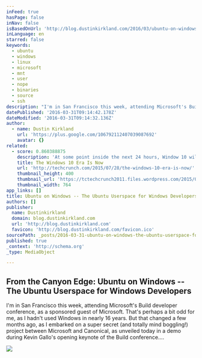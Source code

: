 ```yaml
---
inFeed: true
hasPage: false
inNav: false
isBasedOnUrl: 'http://blog.dustinkirkland.com/2016/03/ubuntu-on-windows.html'
inLanguage: en
starred: false
keywords:
  - ubuntu
  - windows
  - linux
  - microsoft
  - mnt
  - user
  - nope
  - binaries
  - source
  - ssh
description: "I'm in San Francisco this week, attending Microsoft's Build developer conference, as a sponsored guest of Microsoft. That's perhaps a bit odd for me, as I hadn't used Windows in nearly 16 years. But that changed a few months ago, as I embarked on a super secret (and totally mind boggling!) project between Microsoft and Canonical, as unveiled today in a demo during Kevin Gallo's opening keynote of the Build conference...."
datePublished: '2016-03-31T09:14:42.178Z'
dateModified: '2016-03-31T09:14:32.136Z'
author:
  - name: Dustin Kirkland
    url: 'https://plus.google.com/106792112407039087692'
    avatar: {}
related:
  - score: 0.860388875
    description: 'At some point inside the next 24 hours, Window 10 will "launch" in New Zealand, before spreading out across the globe. To a certain extent. Of course, for the more than 5 million folks currently testing the software, its "launch" is almost a non-event.'
    title: The Windows 10 Era Is Now
    url: 'http://techcrunch.com/2015/07/28/the-windows-10-era-is-now/'
    thumbnail_height: 400
    thumbnail_url: 'https://tctechcrunch2011.files.wordpress.com/2015/07/windows10-laptop.jpg?w=764&h=400&crop=1'
    thumbnail_width: 764
app_links: []
title: Ubuntu on Windows -- The Ubuntu Userspace for Windows Developers
authors: []
publisher:
  name: Dustinkirkland
  domain: blog.dustinkirkland.com
  url: 'http://blog.dustinkirkland.com'
  favicon: 'http://blog.dustinkirkland.com/favicon.ico'
sourcePath: _posts/2016-03-31-ubuntu-on-windows-the-ubuntu-userspace-for-windows-develo.md
published: true
_context: 'http://schema.org'
_type: MediaObject

---
```

<article style=""><h1>From the Canyon Edge: Ubuntu on Windows -- The Ubuntu Userspace for Windows Developers</h1><p>I'm in San Francisco this week, attending Microsoft's Build developer conference, as a sponsored guest of Microsoft. That's perhaps a bit odd for me, as I hadn't used Windows in nearly 16 years. But that changed a few months ago, as I embarked on a super secret (and totally mind boggling!) project between Microsoft and Canonical, as unveiled today in a demo during Kevin Gallo's opening keynote of the Build conference....</p><img src="https://s3-us-west-2.amazonaws.com/the-grid-img/p/cc347c298a18bcb587bc60514611e3b537eda027.png" /></article>